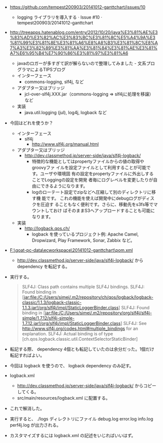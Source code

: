 -   <https://github.com/tempest200903/20141012-ganttchart/issues/10>
    -   logging ライブラリを導入する · Issue \#10 ·
        tempest200903/20141012-ganttchart
-   <http://treeapps.hatenablog.com/entry/2012/10/20/java%E3%81%AE%E3%83%AD%E3%82%AC%E3%83%BC%E3%81%8C%E5%A4%9A%E3%81%99%E3%81%8E%E3%81%A6%E8%A8%B3%E3%81%8C%E8%A7%A3%E3%82%89%E3%81%AA%E3%81%84%E3%81%AE%E3%81%A7%E6%95%B4%E7%90%86%E3%81%97%E3%81%A6>
    -   javaのロガーが多すぎて訳が解らないので整理してみました -
        文系プログラマによるTIPSブログ
    -   インターフェース
        -   commons-logging, slf4j, など
    -   アダプター又はブリッジ
        -   jcl-over-slf4j.XXX.jar（commons-logging =\>
            slf4jに処理を移譲） など
    -   実装
        -   java.util.logging (jul), log4j, logback など
-   今回はどれを使うか？
    -   インターフェース
        -   slf4j
            -   <http://www.slf4j.org/manual.html>
    -   アダプター又はブリッジ
        -   <http://dev.classmethod.jp/server-side/java/slf4j-logback/>
            -   特徴的な機能としてはpropertyファイルからの値の取得やgroovyファ
                イルを設定ファイルとして利用することが可能です。ユーザや環境固
                有の設定をpropertyファイルに外出しすることでLoggingの設定を開発
                者毎にログレベルを変更したりが自由にできるようになります。
            -   logのローテート設定でzipなどへ圧縮して別のディレクトリに移す機
                能です。
                これの機能を使えば開発中にdebugログがディスクを圧迫す
                ることもなく便利です。さらに、移動先をs3fs等でマウントしておけ
                ばそのままS3へアップロードすることも可能になります。
    -   実装
        -   <http://logback.qos.ch/>
            -   logback を使っているプロジェクト例: Apache Camel,
                Dropwizard, Play Framework, Sonar, Zabbix など。
-   [F:\\goat-pc-data\\ecworkspace\\20141012-ganttchart\\pom.xml](F:\goat-pc-data\ecworkspace\20141012-ganttchart\pom.xml)
    -   <http://dev.classmethod.jp/server-side/java/slf4j-logback/> から
        dependency を転記する。
-   実行する。

    > SLF4J: Class path contains multiple SLF4J bindings. SLF4J: Found
    > binding in
    > [<jar:file:/C:/Users/simei/.m2/repository/ch/qos/logback/logback-classic/1.1.3/logback-classic-1.1.3.jar!/org/slf4j/impl/StaticLoggerBinder.class>]
    > SLF4J: Found binding in
    > [<jar:file:/C:/Users/simei/.m2/repository/org/slf4j/slf4j-simple/1.7.12/slf4j-simple-1.7.12.jar!/org/slf4j/impl/StaticLoggerBinder.class>]
    > SLF4J: See <http://www.slf4j.org/codes.html#multiple_bindings> for
    > an explanation. SLF4J: Actual binding is of type
    > [ch.qos.logback.classic.util.ContextSelectorStaticBinder]

-   転記する際、 dependency
    4個とも転記していたのは余分だった。1個だけ転記すればよい。
-   今回は logback を使うので、 logback dependency のみ記す。
-   logback.xml
    -   <http://dev.classmethod.jp/server-side/java/slf4j-logback/>
        からコピーしてくる。
    -   src/main/resources/logback.xml に配置する。
-   これで解消した。
-   実行すると、 ./logs ディレクトリにファイル debug.log error.log
    info.log perf4j.log が出力される。
-   カスタマイズするには logback.xml の記述をいじればいいはず。


